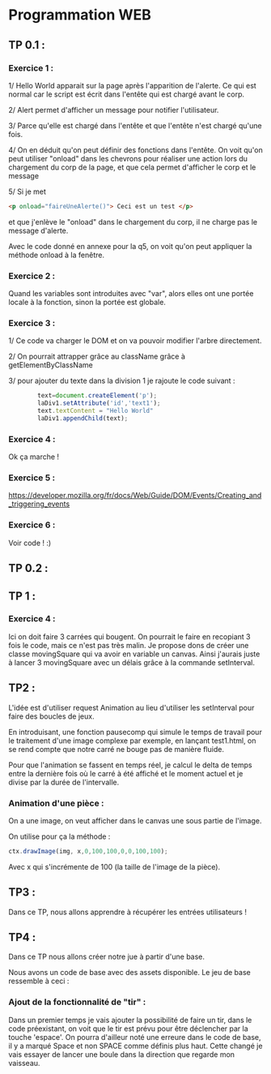 # 		Programmation WEB

## TP 0.1 :

### 	Exercice 1 :

1/ Hello World apparait sur la page après l'apparition de l'alerte. Ce qui est normal car le script est écrit dans l'entête qui est chargé avant le corp.

2/ Alert permet d'afficher un message pour notifier l'utilisateur. 

3/ Parce qu'elle est chargé dans l'entête et que l'entête n'est chargé qu'une fois.

4/ On en déduit qu'on peut définir des fonctions dans l'entête. On voit qu'on peut utiliser "onload" dans les chevrons pour réaliser une action lors du chargement du corp de la page, et que cela permet d'afficher le corp et le message

5/ Si je met 		

```html
<p onload="faireUneAlerte()"> Ceci est un test </p>
```

et que j'enlève le "onload" dans le chargement du corp, il ne charge pas le message d'alerte.

Avec le code donné en annexe pour la q5, on voit qu'on peut appliquer la méthode onload à la fenêtre.

### 	Exercice 2 :	

Quand les variables sont introduites avec "var", alors elles ont une portée locale à la fonction, sinon la portée est globale.

### Exercice 3 :


1/ Ce code va charger le DOM et on va pouvoir modifier l'arbre directement. 

2/ On pourrait attrapper grâce au className grâce à getElementByClassName

3/ pour ajouter du texte dans la division 1 je rajoute le code suivant :

```javascript
		text=document.createElement('p');
		laDiv1.setAttribute('id','text1');
		text.textContent = "Hello World"
		laDiv1.appendChild(text);
```


### 	Exercice 4 :

Ok ça marche !

### 	Exercice 5 :

https://developer.mozilla.org/fr/docs/Web/Guide/DOM/Events/Creating_and_triggering_events

### 	Exercice 6 :

Voir code ! :)

## TP 0.2 :

## TP 1 :

### Exercice 4 :

Ici on doit faire 3 carrées qui bougent. On pourrait le faire en recopiant 3 fois le code, mais ce n'est pas très malin. Je propose dons de créer une classe movingSquare qui va avoir en variable un canvas. Ainsi j'aurais juste à lancer 3 movingSquare avec un délais grâce à la commande setInterval.

## TP2 :

L'idée est d'utiliser request Animation au lieu d'utiliser les setInterval pour faire des boucles de jeux.

En introduisant, une fonction pausecomp qui simule le temps de travail pour le traitement d'une image complexe par exemple, en lançant test1.html, on se rend compte que notre carré ne bouge pas de manière fluide.

Pour que l'animation se fassent en temps réel, je calcul le delta de temps entre la dernière fois où le carré à été affiché et le moment actuel et je divise par la durée de l'intervalle.

### Animation d'une pièce :

On a une image, on veut afficher dans le canvas une sous partie de l'image. 

On utilise pour ça la méthode : 

```javascript
ctx.drawImage(img, x,0,100,100,0,0,100,100);
```

Avec x qui s'incrémente de 100 (la taille de l'image de la pièce).

## TP3 :

Dans ce TP, nous allons apprendre à récupérer les entrées utilisateurs !



## TP4 :

Dans ce TP nous allons créer notre jue à partir d'une base.

Nous avons un code de base avec des assets disponible. Le jeu de base ressemble à ceci :

### Ajout de la fonctionnalité de "tir" :

Dans un premier temps je vais ajouter la possibilité de faire un tir, dans le code préexistant, on voit que le tir est prévu pour être déclencher par la touche 'espace'. On pourra d'ailleur noté une erreure dans le code de base, il y a marqué Space et non SPACE comme définis plus haut. Cette  changé je vais essayer de lancer une boule dans la direction que regarde mon vaisseau.